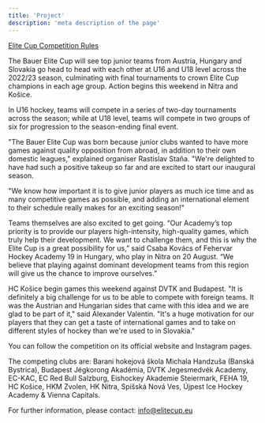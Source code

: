 ```yaml
---
title: 'Project'
description: 'meta description of the page'
---
```


[Elite Cup Competition Rules](/files/Elite_Cup_Competition_Rules_final_ENG_v2.pdf)

The Bauer Elite Cup will see top junior teams from Austria, Hungary and Slovakia go head to head with each other at U16 and U18 level across the 2022/23 season, culminating with final tournaments to crown Elite Cup champions in each age group. Action begins this weekend in Nitra and Košice.

In U16 hockey, teams will compete in a series of two-day tournaments across the season; while at U18 level, teams will compete in two groups of six for progression to the season-ending final event.

"The Bauer Elite Cup was born because junior clubs wanted to have more games against quality opposition from abroad, in addition to their own domestic leagues," explained organiser Rastislav Staňa. "We're delighted to have had such a positive takeup so far and are excited to start our inaugural season.

"We know how important it is to give junior players as much ice time and as many competitive games as possible, and adding an international element to their schedule really makes for an exciting season!"

Teams themselves are also excited to get going. “Our Academy’s top priority is to provide our players high-intensity, high-quality games, which truly help their development. We want to challenge them, and this is why the Elite Cup is a great possibility for us,” said Csaba Kovács of Fehervar Hockey Academy 19 in Hungary, who play in Nitra on 20 August. “We believe that playing against dominant development teams from this region will give us the chance to improve ourselves.”

HC Košice begin games this weekend against DVTK and Budapest. "It is definitely a big challenge for us to be able to compete with foreign teams. It was the Austrian and Hungarian sides that came with this idea and we are glad to be part of it," said Alexander Valentin. "It's a huge motivation for our players that they can get a taste of international games and to take on different styles of hockey than we're used to in Slovakia."

You can follow the competition on its official website and Instagram pages.

The competing clubs are: Barani hokejová škola Michala Handzuša (Banská Bystrica), Budapest Jégkorong Akadémia, DVTK Jegesmedvék Academy, EC-KAC, EC Red Bull Salzburg, Eishockey Akademie Steiermark, FEHA 19, HC Košice, HKM Zvolen, HK Nitra, Spišská Nová Ves, Újpest Ice Hockey Academy & Vienna Capitals.

For further information, please contact: [info@elitecup.eu](mailto:info@elitecup.eu)

